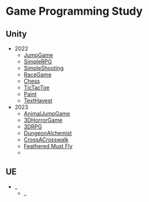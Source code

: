 # Game Programming Study
## Unity
- 2022
   - [JumpGame](JumpGame/Introduce.md)
   - [SimpleRPG](SimpleRPG/Introduce.md)
   - [SimpleShooting](SimpleShooting/Introduce.md)
   - [RaceGame](RaceGame/Introduce.md)
   - [Chess](Chess/Introduce.md)
   - [TicTacToe](TicTacToe/Introduce.md)
   - [Paint](Paint/Introduce.md)
   - [TextHavest](TextHavest/Introduce.md)
- 2023
   - [AnimalJumpGame](AnimalJumpGame/Introduce.md)
   - [3DHorrorGame](3DHorrorGame/Introduce.md)
   - [3DRPG](3DRPG/Introduce.md)
   - [DungeonAlchemist](DungeonAlchemist/Introduce.md)
   - [CrossACrosswalk](CrossACrosswalk/Introduce.md)
   - [Feathered Must Fly](Feathered%20Must%20Fly/Introduce.md)
   -
## UE
- _
   - _
